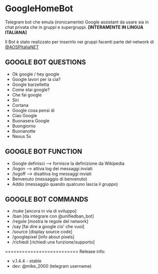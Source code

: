 # GoogleHomeBot
Telegram bot che emula (ironicamente) Google assistant da usare sia in chat privata che in gruppi e supergruppi.
**[INTERAMENTE IN LINGUA ITALIANA]**

Il Bot è stato realizzato per inserirlo nei gruppi facenti parte del network di [@AOSPItaliaNET](https://t.me/AOSPItaliaNET)




## GOOGLE BOT QUESTIONS

- Ok google / hey google
- Google lavori per la cia?
- Google barzelletta
- Come stai google?
- Che fai google
- Siri
- Cortana
- Google cosa pensi di <nome> 
- Ciao Google
- Buonasera Google
- Buongiorno 
- Buonanotte
- Nexus 5x


## GOOGLE BOT FUNCTION

- Google definisci <nome> --> fornisce la definizione da Wikipedia
- /logon --> attiva log dei messaggi inviati
- /logoff --> disattiva log messaggi inviati
- Benvenuto (messaggio di benvenuto)
- Addio (messaggio quando qualcuno lascia il gruppo)

## GOOGLE BOT COMMANDS


- /nuke [ancora in via di sviluppo]
- /ban  [da integrare con @unifiedban_bot]
- /regole [mostra le regole del network]
- /say [fai dire a google cio' che vuoi]
- /source [display source code]
- /googlepixel [info about pixels]
- /richiedi [richiedi una funzione/supporto]

==========================
Release info:

- v.1.4.4 - stable
- dev: @mike_2000 (telegram username)

